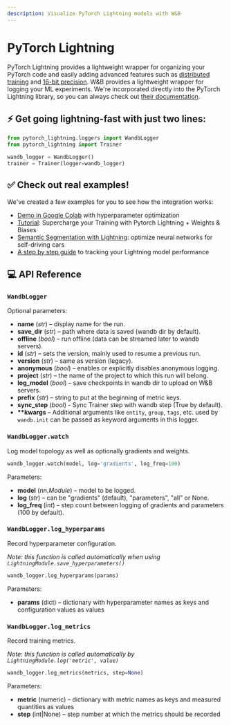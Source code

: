 ```yaml
---
description: Visualize PyTorch Lightning models with W&B
---
```


# PyTorch Lightning

PyTorch Lightning provides a lightweight wrapper for organizing your PyTorch code and easily adding advanced features such as [distributed training](https://pytorch-lightning.readthedocs.io/en/latest/multi_gpu.html) and [16-bit precision](https://pytorch-lightning.readthedocs.io/en/latest/amp.html). W&B provides a lightweight wrapper for logging your ML experiments. We're incorporated directly into the PyTorch Lightning library, so you can always check out [their documentation](https://pytorch-lightning.readthedocs.io/en/stable/extensions/generated/pytorch_lightning.loggers.WandbLogger.html#pytorch_lightning.loggers.WandbLogger).

## ⚡ Get going lightning-fast with just two lines:

```python
from pytorch_lightning.loggers import WandbLogger
from pytorch_lightning import Trainer

wandb_logger = WandbLogger()
trainer = Trainer(logger=wandb_logger)
```

## ✅ Check out **real** examples!

We've created a few examples for you to see how the integration works:

- [Demo in Google Colab](https://colab.research.google.com/drive/16d1uctGaw2y9KhGBlINNTsWpmlXdJwRW?usp=sharing) with hyperparameter optimization
- [Tutorial](https://colab.research.google.com/github/wandb/examples/blob/master/colabs/pytorch-lightning/Supercharge_your_Training_with_Pytorch_Lightning_%2B_Weights_%26_Biases.ipynb): Supercharge your Training with Pytorch Lightning + Weights & Biases
- [Semantic Segmentation with Lightning](https://app.wandb.ai/borisd13/lightning-kitti/reports/Lightning-Kitti--Vmlldzo3MTcyMw): optimize neural networks for self-driving cars
- [A step by step guide](https://app.wandb.ai/cayush/pytorchlightning/reports/Use-Pytorch-Lightning-with-Weights-%26-Biases--Vmlldzo2NjQ1Mw) to tracking your Lightning model performance

## **💻 API Reference**

### `WandbLogger`

Optional parameters:

- **name** \(_str_\) – display name for the run.
- **save_dir** \(_str_\) – path where data is saved \(wandb dir by default\).
- **offline** \(_bool_\) – run offline \(data can be streamed later to wandb servers\).
- **id** \(_str_\) – sets the version, mainly used to resume a previous run.
- **version** \(_str_\) – same as version \(legacy\).
- **anonymous** \(_bool_\) – enables or explicitly disables anonymous logging.
- **project** \(_str_\) – the name of the project to which this run will belong.
- **log_model** \(_bool_\) – save checkpoints in wandb dir to upload on W&B servers.
- **prefix** \(_str_\) – string to put at the beginning of metric keys.
- **sync_step** \(_bool_\) - Sync Trainer step with wandb step \(True by default\).
- **\*\*kwargs** – Additional arguments like `entity`, `group`, `tags`, etc. used by `wandb.init` can be passed as keyword arguments in this logger.

### **`WandbLogger.watch`**

Log model topology as well as optionally gradients and weights.

```python
wandb_logger.watch(model, log='gradients', log_freq=100)
```

Parameters:

- **model** \(_nn.Module_\) – model to be logged.
- **log** \(_str_\) – can be "gradients" \(default\), "parameters", "all" or None.
- **log_freq** \(_int_\) – step count between logging of gradients and parameters \(100 by default\).

### **`WandbLogger.log_hyperparams`**

Record hyperparameter configuration.

_Note: this function is called automatically when using `LightningModule.save_hyperparameters()`_

```python
wandb_logger.log_hyperparams(params)
```

Parameters:

- **params** \(dict\) – dictionary with hyperparameter names as keys and configuration values as values

### `WandbLogger.log_metrics`

Record training metrics.

_Note: this function is called automatically by `LightningModule.log('metric', value)`_

```python
wandb_logger.log_metrics(metrics, step=None)
```

Parameters:

- **metric** \(numeric\) – dictionary with metric names as keys and measured quantities as values
- **step** \(int\|None\) – step number at which the metrics should be recorded
